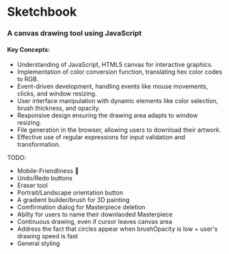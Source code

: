 # Sketchbook
<h3>A canvas drawing tool using JavaScript</h3>

<h4>Key Concepts:</h4>
<ul>
  <li>Understanding of JavaScript, HTML5 canvas for interactive graphics.</li>
  <li>Implementation of color conversion function, translating hex color codes to RGB.</li>
  <li>Event-driven development, handling events like mouse movements, clicks, and window resizing.</li>
  <li>User interface manipulation with dynamic elements like color selection, brush thickness, and opacity.</li>
  <li>Responsive design ensuring the drawing area adapts to window resizing.</li>
  <li>File generation in the browser, allowing users to download their artwork.</li>
  <li>Effective use of regular expressions for input validation and transformation.</li>
</ul>

TODO: 

<ul>
  <li>Mobile-Friendliness 🫶</li>
  <li>Undo/Redo buttons</li>
  <li>Eraser tool</li>
  <li>Portrait/Landscape orientation button</li>
  <li>A gradient builder/brush for 3D painting</li>
  <li>Comfirmation dialog for Masterpiece deletion</li>
  <li>Abilty for users to name their downlaoded Masterpiece</li>
  <li>Continuous drawing, even if cursor leaves canvas area</li>
  <li>Address the fact that circles appear when brushOpacity is low + user's drawing speed is fast </li>
  <li>General styling</li>
</ul>
